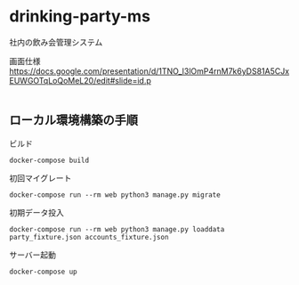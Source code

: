 # drinking-party-ms
社内の飲み会管理システム


画面仕様
https://docs.google.com/presentation/d/1TNO_l3lOmP4rnM7k6yDS81A5CJxEUWGOTqLoQoMeL20/edit#slide=id.p
<br>
<br>
## ローカル環境構築の手順

ビルド
```
docker-compose build
```


初回マイグレート
```Docker
docker-compose run --rm web python3 manage.py migrate
```

初期データ投入
```Docker
docker-compose run --rm web python3 manage.py loaddata party_fixture.json accounts_fixture.json
```

サーバー起動
```
docker-compose up
```
